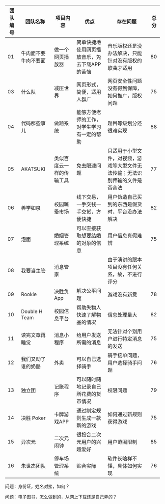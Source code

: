 |  团队编号   |  团队名称 | 项目内容 |   优点  | 存在问题 | 总分|
| ------ | ----|------|-----|------|------|
|  01 |  牛肉面不要牛肉不要面 |  做一个网页播放器 |简单快捷地使用网页播放音乐，免去下载APP的苦恼 |  音乐版权还是没办法解决，只能针对没有版权的歌曲才适用   |  80  |
|  03 |  什么队 | 减压世界  | 网页形式，简便，适用人群广  |  网页安全性问题没有得到保障，如何推广，版权问题  |  75  |
|  04 |  代码那些事儿 | 做题系统  | 能够方便老师的工作，对学生学习有一定的帮助  | 题目等级划分还很难实现  |  88   |
|  05 |  AKATSUKI | 类似百度云一样的传输工具  | 免去限速问题  | 只适用于小型文件，对视频，游戏等大型文件无法传输；无法识别传输的文件是否合法  |  77   | 
|  06 | 善学如泉  | 校园跳蚤市场  | 线下交易，一手交钱一手交货，方便快捷  | 用户伪造自己买到的东西是假货时，平台没办法解决  |  82   |    
|  07 | 泡面  | 婚姻管理系统  | 可以直接获取想要结婚的对象的信息  | 用户信息真假难辨  |  75   |    
|  08 |  我要当主管 | 消息管家  |  | 由于演讲的跟本项目没有任何关系，故，不进行评分  |   |    
|  09 | Rookie | 决胜负App  | 解决公平问题  | 游戏没有新意  | 78  |    
|  10 |  Double H Team |  校园信息平台 | 帮助失物人快速了解物品的情况  | 信息处理量大  |   82  |    
|  11 | 读完文章再睡觉  | 消息小程序  | 给用户发送所需的消息  | 无法针对个别用户进行特定消息的发送  | 75  |    
|  12 |  我们又动了谁的奶酪 | 外卖  | 可以自己选择骑手  | 骑手接单问题，用户选择骑手问题  | 76  |   
|  13 |  独立团 | 记账程序  | 可以随时随地记录自己所花费的货币情况  | 权限问题  |  79   |    
|  14 |  决胜 Poker | 卡牌游戏APP  | 通过制定规则生成一款新的游戏 | 如何通过新规则获得游戏  |  75  |    
|  15 | 异次元  | 二次元闹钟  | 很投合二次元用户的兴趣爱好  | 用户范围限制  |  85   |    
|  16 |  朱世杰团队 | 停车场管理系统  | 贴合实际 | 软件长啥样不懂，具体如何实现  |   76  |   



问题：身份证，姓名对接，如何？

问题：电子图书，怎么做到的，从网上下载还是自己弄的？

